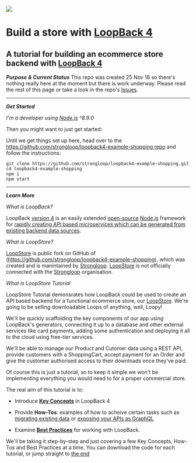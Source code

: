 <img src="https://v4.loopback.io/img/global/loopback-full-logo-blue.svg">

# Build a store with [LoopBack 4](https://v4.loopback.io/)

A tutorial for building an ecommerce store backend with  [LoopBack 4](https://v4.loopback.io/)
-----
***Purpose & Current Status***
This repo was created 25 Nov 18 so there's nothing really here at the moment but there is work underway. Please read the rest of this page or take a look in the repo's [Issues](https://github.com/loopstore/loopstore-tutorial-v4/issues).

-----
***Get Started***

*I'm a developer using [Node.js](https://nodejs.org) ^8.9.0*

Then you might want to just get started:

Until we get things set up here, head over to the [https://github.com/strongloop/loopback4-example-shopping repo](https://github.com/strongloop/loopback4-example-shopping) and follow the instructions:

```
git clone https://github.com/strongloop/loopback4-example-shopping.git
cd loopback4-example-shopping
npm i
npm start
```
----
***Learn More***

*What is LoopBack?*

LoopBack [version 4](https://strongloop.com/strongblog/loopback-4-ga) is an easily extended [open-source](https://github.com/strongloop/loopback-next) [Node.js](https://nodejs.org) framework for [rapidly creating API based microservices which can be generated from existing backend data sources](https://loopback.io/doc/en/lb4/Crafting-LoopBack-4.html#background). 

*What is LoopStore?*

[LoopStore](https://github.com/loopstore/loopstore) is public fork on GitHub of (https://github.com/strongloop/loopback4-example-shopping), which was created and is manintained by [Strongloop](https://github.com/strongloop).
[LoopStore](https://github.com/loopstore) is not officially connected with the [Strongloop](https://github.com/strongloop) organisation.

*What is LoopStore Tutorial*

LoopStore Tutorial demonsrates how LoopBack could be used to create an API based backend for a functional ecommerce store, our [LoopStore](https://github.com/loopstore/loopstore). We're going to be selling downloadable Loops of anything, well, Loopy!

We'll be quickly scaffolding the key components of our app using LoopBack's generators, connecting it up to a database and other external services like card payments, adding some authentication and deploying it all to the cloud using free-tier services. 

We'll be able to manage our Product and Cutomer data using a REST API, provide customers with a ShoppingCart, accept payment for an Order and give the customer authorised access to their downloads once they've paid. 

Of course this is just a tutorial, so to keep it simple we won't be implementing everything you would need to for a proper commercial store.

The real aim of this tutorial is to:

- Introduce [**Key Concepts**](https://loopback.io/doc/en/lb4/Concepts.html) in LoopBack 4

- Provide **How-Tos**: examples of how to acheive certain tasks such as [migrating existing data](https://loopback.io/doc/en/lb4/Database-migrations.html) or [exposing your APIs as GraphQL](https://loopback.io/doc/en/lb4/exposing-graphql-apis.html)

- Examine [**Best Practices**](https://loopback.io/doc/en/lb4/Best-practices.html) for working with LoopBack.

We'll be taking it step-by-step and just covering a few Key Concepts, How-Tos and Best Practices at a time. You can download the code for each tutorial, or jump straight to [the end]()  
